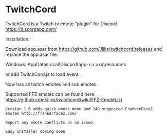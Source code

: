 # TwitchCord
TwitchCord is a Twitch.tv emote "plugin" for Discord https://discordapp.com/

Installation:

Download app.asar from https://github.com/Jiiks/twitchcord/releases and replace the app.asar file:

Windows: AppData\Local\Discord\app-x.x.xxx\resources

or add TwitchCord.js to load event.

Now has all twitch emotes and sub emotes.

Supported FFZ emotes can be found here: https://github.com/Jiiks/twitchcord/wiki/FFZ-EmoteList

```
Version 1.6 adds quick emote menu and 240 suggested FrankerFaceZ emotes http://frankerfacez.com/
```

```
Report any emote conflicts as an issue.
```

```
Easy installer coming soon
```
